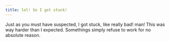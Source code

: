 ```yaml
---
title: lol! So I got stuck!
---
```


Just as you must have suspected, I got stuck, like really bad! man! This was way harder than I expected. Somethings simply refuse to work for no absolute reason. 

